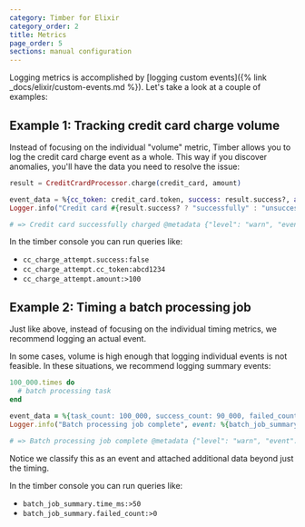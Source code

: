 ```yaml
---
category: Timber for Elixir
category_order: 2
title: Metrics
page_order: 5
sections: manual configuration
---
```


Logging metrics is accomplished by [logging custom events]({% link _docs/elixir/custom-events.md %}). Let's take a look at a couple of examples:


## Example 1: Tracking credit card charge volume

Instead of focusing on the individual "volume" metric, Timber allows you to log the credit card
charge event as a whole. This way if you discover anomalies, you'll have the data you need to
resolve the issue:

```elixir
result = CreditCrardProcessor.charge(credit_card, amount)

event_data = %{cc_token: credit_card.token, success: result.success?, amount: amount, currency: "USD"}
Logger.info("Credit card #{result.success? ? "successfully" : "unsuccessfully"} charged", event: %{cc_charge_attempt: event_data})

# => Credit card successfully charged @metadata {"level": "warn", "event": {"cc_charge_attempt": {"cc_token": "abcd1234", "success": true, "amount": 100, "currency": "USD"}}, "context": {...}}
```

In the timber console you can run queries like:

* `cc_charge_attempt.success:false`
* `cc_charge_attempt.cc_token:abcd1234`
* `cc_charge_attempt.amount:>100`


## Example 2: Timing a batch processing job

Just like above, instead of focusing on the individual timing metrics, we recommend logging an
actual event.

In some cases, volume is high enough that logging individual events is not feasible. In these
situations, we recommend logging summary events:

```ruby
100_000.times do
  # batch processing task
end

event_data = %{task_count: 100_000, success_count: 90_000, failed_count: 10_000, time_ms: 2000}
Logger.info("Batch processing job complete", event: %{batch_job_summary: event_data})

# => Batch processing job complete @metadata {"level": "warn", "event": {"batch_job_summary": {"task_count": 100000, "success_count": 90000, "failed_count": 10000, "time_ms": 2000}}, "context": {...}}
```

Notice we classify this as an event and attached additional data beyond just the timing.

In the timber console you can run queries like:

* `batch_job_summary.time_ms:>50`
* `batch_job_summary.failed_count:>0`